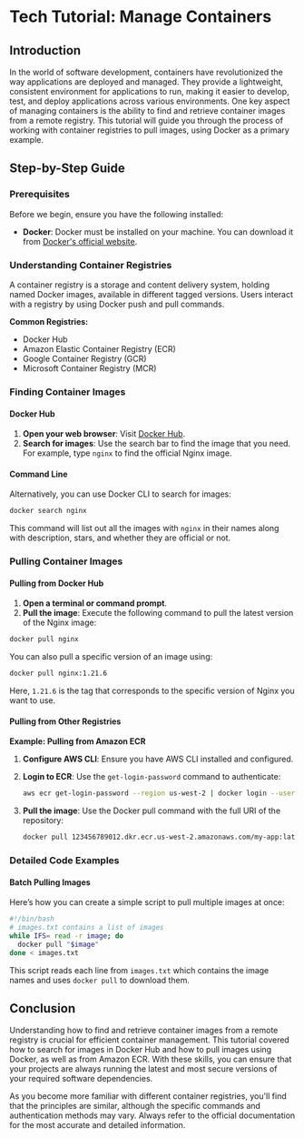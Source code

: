 # Tech Tutorial: Manage Containers

## Introduction

In the world of software development, containers have revolutionized the way applications are deployed and managed. They provide a lightweight, consistent environment for applications to run, making it easier to develop, test, and deploy applications across various environments. One key aspect of managing containers is the ability to find and retrieve container images from a remote registry. This tutorial will guide you through the process of working with container registries to pull images, using Docker as a primary example.

## Step-by-Step Guide

### Prerequisites

Before we begin, ensure you have the following installed:
- **Docker**: Docker must be installed on your machine. You can download it from [Docker's official website](https://www.docker.com/get-started).

### Understanding Container Registries

A container registry is a storage and content delivery system, holding named Docker images, available in different tagged versions. Users interact with a registry by using Docker push and pull commands.

**Common Registries:**
- Docker Hub
- Amazon Elastic Container Registry (ECR)
- Google Container Registry (GCR)
- Microsoft Container Registry (MCR)

### Finding Container Images

#### Docker Hub

1. **Open your web browser**: Visit [Docker Hub](https://hub.docker.com).
2. **Search for images**: Use the search bar to find the image that you need. For example, type `nginx` to find the official Nginx image.

#### Command Line

Alternatively, you can use Docker CLI to search for images:

```bash
docker search nginx
```

This command will list out all the images with `nginx` in their names along with description, stars, and whether they are official or not.

### Pulling Container Images

#### Pulling from Docker Hub

1. **Open a terminal or command prompt**.
2. **Pull the image**: Execute the following command to pull the latest version of the Nginx image:

```bash
docker pull nginx
```

You can also pull a specific version of an image using:

```bash
docker pull nginx:1.21.6
```

Here, `1.21.6` is the tag that corresponds to the specific version of Nginx you want to use.

#### Pulling from Other Registries

**Example: Pulling from Amazon ECR**

1. **Configure AWS CLI**: Ensure you have AWS CLI installed and configured.

2. **Login to ECR**:
   Use the `get-login-password` command to authenticate:

   ```bash
   aws ecr get-login-password --region us-west-2 | docker login --username AWS --password-stdin 123456789012.dkr.ecr.us-west-2.amazonaws.com
   ```

3. **Pull the image**:
   Use the Docker pull command with the full URI of the repository:

   ```bash
   docker pull 123456789012.dkr.ecr.us-west-2.amazonaws.com/my-app:latest
   ```

### Detailed Code Examples

#### Batch Pulling Images

Here’s how you can create a simple script to pull multiple images at once:

```bash
#!/bin/bash
# images.txt contains a list of images
while IFS= read -r image; do
  docker pull "$image"
done < images.txt
```

This script reads each line from `images.txt` which contains the image names and uses `docker pull` to download them.

## Conclusion

Understanding how to find and retrieve container images from a remote registry is crucial for efficient container management. This tutorial covered how to search for images in Docker Hub and how to pull images using Docker, as well as from Amazon ECR. With these skills, you can ensure that your projects are always running the latest and most secure versions of your required software dependencies.

As you become more familiar with different container registries, you'll find that the principles are similar, although the specific commands and authentication methods may vary. Always refer to the official documentation for the most accurate and detailed information.